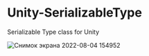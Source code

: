 # Unity-SerializableType
Serializable Type class for Unity

![Снимок экрана 2022-08-04 154952](https://user-images.githubusercontent.com/99481254/182793541-ad39212d-6768-439c-982c-7f7bc81a5918.png)
